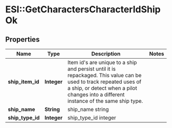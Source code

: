 # ESI::GetCharactersCharacterIdShipOk

## Properties
Name | Type | Description | Notes
------------ | ------------- | ------------- | -------------
**ship_item_id** | **Integer** | Item id&#39;s are unique to a ship and persist until it is repackaged. This value can be used to track repeated uses of a ship, or detect when a pilot changes into a different instance of the same ship type. | 
**ship_name** | **String** | ship_name string | 
**ship_type_id** | **Integer** | ship_type_id integer | 


